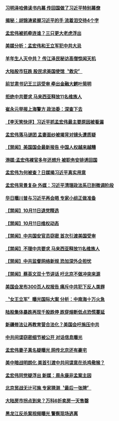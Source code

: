 #### [习明泽哈佛读书内幕 传回国做了习近平特别幕僚](../pages/news204/a1395090.md?t=10120933) 

#### [揭秘：胡锦涛紧握习近平的手 流着泪交待4个字](../pages/news204/a1394961.md?t=10120933) 

#### [孟宏伟被抓牵连谁？三只更大老虎浮出](../pages/news204/a1395078.md?t=10120933) 

#### [美媒分析：孟宏伟和王立军犯中共大忌](../pages/news204/a1395094.md?t=10120933) 

#### [羊年生人灭中共？ 传江泽民秘访高僧惊闻天机](../pages/news204/a1394950.md?t=10120933) 

#### [大陆股市狂跌 股民求美国使馆〝救灾〞](../pages/news204/a1395083.md?t=10120933) 

#### [前甘肃书记王三运受审 牵出金融大鰐叶简明](../pages/news204/a1395081.md?t=10120933) 

#### [拒绝中共要求 马来西亚释放11名维族人](../pages/news204/a1395080.md?t=10120933) 

#### [崔永元举报上海警方 政法委：深查下去](../pages/news204/a1395077.md?t=10120933) 

#### [【李天笑快评】习近平抓孟宏伟最主要原因被看漏](../pages/news204/a1395067.md?t=10120933) 

#### [孟宏伟落马谜团 孟妻面纱被揭背对镜头遭质疑](../pages/news204/a1395064.md?t=10120933) 

#### [【禁闻】美国国会最新报告 中国人权越来越糟](../pages/news204/a1395021.md?t=10120933) 

#### [港媒:孟宏伟裸官多年还想升 被职务安排诱回国](../pages/news204/a1394991.md?t=10120933) 

#### [孟宏伟为何被查？日媒揭习近平真实用意](../pages/news204/a1394928.md?t=10120933) 

#### [孟宏伟背景复杂 外媒：习近平清理政法系已到微调阶段](../pages/news204/a1395053.md?t=10120933) 


#### [华日曝川普与习近平再会晤  专家小组正做准备](../pages/news204/a1395041.md?t=10120933) 

#### [【禁闻】10月11日退党精选](../pages/news204/a1395034.md?t=10120933) 

#### [【禁闻】10月11日维权动态](../pages/news204/a1395033.md?t=10120933) 

#### [【禁闻】中共国安官员窃密 首次引渡美国受审](../pages/news204/a1395016.md?t=10120933) 

#### [【禁闻】不理中共要求 马来西亚释放11名维族人](../pages/news204/a1395012.md?t=10120933) 

#### [【禁闻】中共监督网络新规 恐加深外企担忧](../pages/news204/a1395008.md?t=10120933) 

#### [【禁闻】蔡英文双十节讲话 吁北京不做冲突来源](../pages/news204/a1395006.md?t=10120933) 

#### [美国会发布300页人权报告 痛斥中共犯下反人类罪](../pages/news204/a1395000.md?t=10120933) 

#### [〝女王立军〞曝光国际大案 分析：中南海十万火急](../pages/news204/a1394794.md?t=10120933) 

#### [陆股集体暴跌再现千股跌停 跌穿熔断低点恐慌蔓延](../pages/news204/a1394997.md?t=10120933) 

#### [新疆修法让再教育营合法化？美国会吁施压中共](../pages/news204/a1394986.md?t=10120933) 

#### [中共间谍窃密细节被公开 对话信息曝光](../pages/news204/a1394987.md?t=10120933) 

#### [孟宏伟妻子真名疑曝光 网传北京还有豪宅](../pages/news204/a1394984.md?t=10120933) 

#### [美中暗战明朗化 美首引渡中共间谍意在杀鸡儆猴？](../pages/news204/a1394973.md?t=10120933) 


#### [孟宏伟同党疑浮出 新媒：周永康非孟案主因](../pages/news204/a1394848.md?t=10120933) 

#### [北京贸战无计可施 专家猜测〝最后一张牌〞](../pages/news204/a1394894.md?t=10120933) 

#### [大陆房市拐点到来？万科6折卖房一天售罄](../pages/news204/a1394930.md?t=10120933) 

#### [黑龙江反杀案视频曝光 警察现场逃离](../pages/news204/a1394965.md?t=10120933) 


